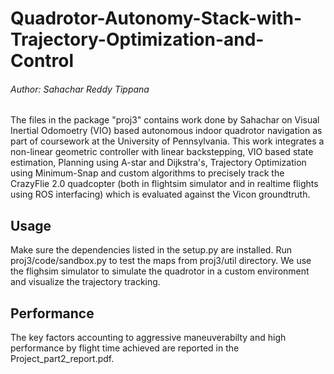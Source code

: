 # Quadrotor-Autonomy-Stack-with-Trajectory-Optimization-and-Control

###### Author: Sahachar Reddy Tippana

The files in the package "proj3" contains work done by Sahachar on Visual Inertial Odomoetry (VIO) based autonomous indoor quadrotor navigation as part of coursework at the University of Pennsylvania. This work integrates a non-linear geometric controller with linear backstepping, VIO based state estimation, Planning using A-star and Dijkstra's, Trajectory Optimization using Minimum-Snap and custom algorithms to precisely track the CrazyFlie 2.0 quadcopter (both in flightsim simulator and in realtime flights using ROS interfacing) which is evaluated against the Vicon groundtruth. 

## Usage
Make sure the dependencies listed in the setup.py are installed. Run proj3/code/sandbox.py to test the maps from proj3/util directory. We use the flighsim simulator to simulate the quadrotor in a custom environment and visualize the trajectory tracking.

## Performance
The key factors accounting to aggressive maneuverabilty and high performance by flight time achieved are reported in the Project_part2_report.pdf.
